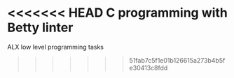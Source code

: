<<<<<<< HEAD
C programming with Betty linter
=======
ALX low level programming tasks
>>>>>>> 51fab7c5f1e01b126615a273b4b5fe30413c8fdd
